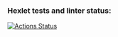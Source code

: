 ### Hexlet tests and linter status:
[![Actions Status](https://github.com/vasilyorlenko/python-project-lvl3/workflows/hexlet-check/badge.svg)](https://github.com/vasilyorlenko/python-project-lvl3/actions)